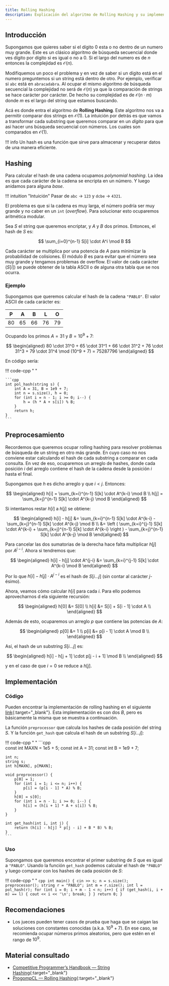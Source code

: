 ```yaml
---
title: Rolling Hashing
description: Explicación del algoritmo de Rolling Hashing y su implementación en C++.
---
```


## Introducción

Supongamos que quieres saber si el dígito $0$ esta o no dentro de un numero muy grande. Este es un clásico algoritmo de búsqueda secuencial donde ves dígito por dígito si es igual o no a $0$. Si el largo del numero es de $n$ entonces la complejidad es $\mathcal{O}(n)$.

Modifiquemos un poco el problema y en vez de saber si un dígito está en el numero preguntemos si un string está dentro de otro. Por ejemplo, verificar si `abc` está en `abracadabra`. Al ocupar el mismo algoritmo de búsqueda secuencial la complejidad no será de $\mathcal{O}(n)$ ya que la comparación de strings se hace carácter por carácter. De hecho su complejidad es de $\mathcal{O}(n \cdot m)$ donde $m$ es el largo del string que estamos buscando.

Acá es donde entra el algoritmo de **Rolling Hashing**. Este algoritmo nos va a permitir comparar dos strings en $\mathcal{O}(1)$. La intuición por detrás es que vamos a transformar cada substring que queremos comparar en un _dígito_ para que asi hacer uns búsqueda secuencial con números. Los cuales son comparados en $\mathcal{O}(1)$.

!!! info
    Un hash es una función que sirve para almacenar y recuperar datos de una manera eficiente.

## Hashing

Para calcular el hash de una cadena ocupamos _polynomial hashing_. La idea es que cada carácter de la cadena se encripta en un número. Y luego anidamos para alguna _base_.

!!! intuition "Intuición"
    Pasar de `abc` $\rightarrow$ `123` y `dcbe` $\rightarrow$ `4321`.

El problema es que si la cadena es muy larga, el número podría ser muy grande y no caber en un `int` (_overflow_). Para solucionar esto ocuparemos aritmética modular.

Sea $S$ el string que queremos encriptar, y $A$ y $B$ dos primos. Entonces, el hash de $S$ es:

$$
\sum_{i=0}^{n-1} S[i] \cdot A^i \mod B
$$

Cada carácter se multiplica por una potencia de $A$ para minimizar la probabilidad de colisiones. El módulo $B$ es para evitar que el número sea muy grande y tengamos problemas de overflow. El valor de cada carácter ($S[i]$) se puede obtener de la tabla ASCII o de alguna otra tabla que se nos ocurra.

### Ejemplo

Supongamos que queremos calcular el hash de la cadena `"PABLO"`. El valor ASCII de cada carácter es:

<center>

| P | A | B | L | O |
|---|---|---|---|---|
| 80 | 65 | 66 | 76 | 79 |

</center>

Ocupando los primos $A=31$ y $B=10^9 + 7$:

$$
\begin{aligned}
80 \cdot 31^0 + 65 \cdot 31^1 + 66 \cdot 31^2 + 76 \cdot 31^3 + 79 \cdot 31^4 \mod (10^9 + 7) = 75287796
\end{aligned}
$$

En código sería:

!!! code-cpp " "

    ```cpp
    int pol_hash(string s) {
        int A = 31, B = 1e9 + 7;
        int n = s.size(), h = 0;
        for (int i = n - 1; i >= 0; i--) {
            h = (h * A + s[i]) % B;
        }
        return h;
    }
    ```

## Preprocesamiento

Recordemos que queremos ocupar rolling hashing para resolver problemas de búsqueda de un string en otro más grande. En cuyo caso no nos conviene estar calculando el hash de cada substring a comparar en cada consulta. En vez de eso, ocuparemos un arreglo de hashes, donde cada posición $i$ del arreglo contiene el hash de la cadena desde la posición $i$ hasta el final.

Supongamos que $h$ es dicho arreglo y que $i < j$. Entonces:

$$
\begin{aligned}
h[i] = \sum_{k=i}^{n-1} S[k] \cdot A^{k-i} \mod B \\
h[j] = \sum_{k=j}^{n-1} S[k] \cdot A^{k-j} \mod B
\end{aligned}
$$

Si intentamos restar $h[i]$ a $h[j]$ se obtiene:

$$
\begin{aligned}
h[i] - h[j] &= \sum_{k=i}^{n-1} S[k] \cdot A^{k-i} - \sum_{k=j}^{n-1} S[k] \cdot A^{k-j} \mod B \\
&= \left ( \sum_{k=i}^{j-1} S[k] \cdot A^{k-i} + \sum_{k=j}^{n-1} S[k] \cdot A^{k-i} \right ) - \sum_{k=j}^{n-1} S[k] \cdot A^{k-j} \mod B
\end{aligned}
$$

Para cancelar las dos sumatorias de la derecha hace falta multiplicar $h[j]$ por $A^{j-i}$. Ahora si tendremos que:

$$
\begin{aligned}
h[i] - h[j] \cdot A^{j-i} &= \sum_{k=i}^{j-1} S[k] \cdot A^{k-i} \mod B
\end{aligned}
$$

Por lo que $h[i] - h[j] \cdot A^{j-i}$ es el hash de $S[i \dots j]$ (sin contar al carácter $j$-ésimo).

Ahora, veamos cómo calcular $h[i]$ para cada $i$. Para ello podemos aprovecharnos d ela siguiente recursión:

$$
\begin{aligned}
h[0] &= S[0] \\
h[i] &= S[i] + S[i - 1] \cdot A \\
\end{aligned}
$$

Además de esto, ocuparemos un arreglo $p$ que contiene las potencias de $A$:

$$
\begin{aligned}
p[0] &= 1 \\
p[i] &= p[i - 1] \cdot A \mod B \\
\end{aligned}
$$

Así, el hash de un substring $S[i \dots j]$ es:

$$
\begin{aligned}
h[i] - h[j + 1] \cdot p[j - i + 1] \mod B \\
\end{aligned}
$$

y en el caso de que $i = 0$ se reduce a $h[j]$.

## Implementación

### Código

Pueden encontrar la implementación de rolling hashing en el siguiente [link](https://github.com/Wh4rp/Competitive-Programming/blob/main/Notes/Strings/Rolling%20Hashing.h){:target="_blank"}. Esta implementación es con dos $B$, pero es básicamente la misma que se muestra a continuación.

La función `preprocessor` que calcula los hashes de cada posición del string $S$. Y la función `get_hash` que calcula el hash de un substring $S[i \dots j]$:

!!! code-cpp " "
    ```cpp  
    const int MAXN = 1e5 + 5;
    const int A = 31;
    const int B = 1e9 + 7;

    int n;
    string s;
    int h[MAXN], p[MAXN];

    void preprocessor() {
        p[0] = 1;
        for (int i = 1; i <= n; i++) {
            p[i] = (p[i - 1] * A) % B;
        }
        h[0] = s[0];
        for (int i = n - 1; i >= 0; i--) {
            h[i] = (h[i + 1] * A + s[i]) % B;
        }
    }

    int get_hash(int i, int j) {
        return (h[i] - h[j] * p[j - i] + B * B) % B;
    }
    ```

### Uso

Supongamos que queremos encontrar el primer substring de $S$ que es igual a `"PABLO"`. Usando la función `get_hash` podemos calcular el hash de `"PABLO"` y luego comparar con los hashes de cada posición de $S$:

!!! code-cpp " "
    ```cpp
    int main() {
        cin >> s;
        n = s.size();
        preprocessor();
        string r = "PABLO";
        int m = r.size();
        int l = pol_hash(r);
        for (int i = 0; i + m - 1 < n; i++) {
            if (get_hash(i, i + m) == l) {
                cout << i << '\n';
                break;
            }
        }
        return 0;
    }
    ```

## Recomendaciones

- Los jueces pueden tener casos de prueba que haga que se caigan las soluciones con constantes conocidas (a.k.a. $10^9 + 7$). En ese caso, se recomienda ocupar números primos aleatorios, pero que estén en el rango de $10^9$.

## Material consultado

- [Competitive Programmer’s Handbook — String Hashing](https://usaco.guide/CPH.pdf#page=255){:target="_blank"}
- [ProgompCL — Rolling Hashing](https://progcomp.cl/rollinghashing){:target="_blank"}
